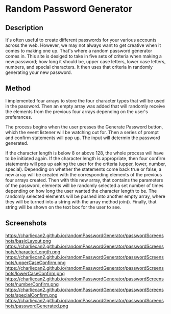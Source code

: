 # Random Password Generator

## Description
It's often useful to create different passwords for your various accounts across the web. However, we may not always want to get creative when it comes to making one up. That's where a random password generator comes in. This site is desiged to take in five sets of criteria when making a new password; how long it should be, upper case letters, lower case letters, numbers, and special characters. It then uses that criteria in randomly generating your new password.

## Method
I implemented four arrays to store the four character types that will be used in the password. Then an empty array was added that will randomly receive the elements from the previous four arrays depending on the user's preferances.

The process begins when the user presses the Generate Password button, which the event listener will be watching out for. Then a series of prompt and confirm statements will pop up. The input will determin the password generated.

If the character length is below 8 or above 128, the whole process will have to be initiated again. If the character length is appropriate, then four confirm statements will pop up asking the user for the criteria (upper, lower, number, special). Depending on whether the statements come back true or false, a new array will be created with the corresponding elements of the previous four arrays created. Then with this new array, that contains the parameters of the password, elements will be randomly selected a set number of times depending on how long the user wanted the character length to be. The randomly selected elements will be pushed into another empty array, where they will be turned into a string with the array method join(). Finally, that string will be shown on the text box for the user to see.

## Screenshots
https://charliecan2.github.io/randomPasswordGenerator/passwordScreenshots/basicLayout.png
https://charliecan2.github.io/randomPasswordGenerator/passwordScreenshots/characterLength.png
https://charliecan2.github.io/randomPasswordGenerator/passwordScreenshots/upperCaseConfirm.png
https://charliecan2.github.io/randomPasswordGenerator/passwordScreenshots/lowerCaseConfirm.png
https://charliecan2.github.io/randomPasswordGenerator/passwordScreenshots/numberConfirm.png
https://charliecan2.github.io/randomPasswordGenerator/passwordScreenshots/specialConfirm.png
https://charliecan2.github.io/randomPasswordGenerator/passwordScreenshots/passwordGenerated.png